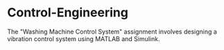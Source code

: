 # Control-Engineering
The "Washing Machine Control System" assignment involves designing a vibration control system using MATLAB and Simulink.
